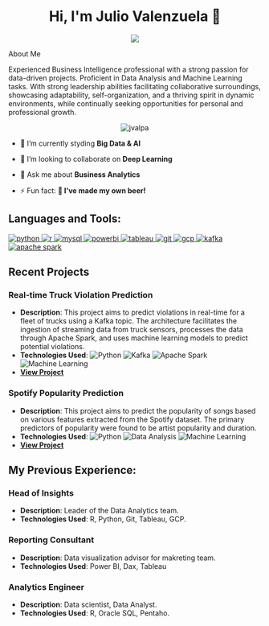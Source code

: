 <h1 align="center">Hi, I'm Julio Valenzuela 👋</h1>
<!--<h3 align="center">A passionate </h3>-->
<p align="center">
  <a href="https://www.linkedin.com/in/julio-valenzuela-pavez/"><img src="https://img.shields.io/badge/LinkedIn-Profile-blue?style=flat&logo=linkedin"></a>
</p

  
## About Me
Experienced Business Intelligence professional with a strong passion for data-driven projects. Proficient in Data Analysis and Machine Learning tasks. With strong leadership abilities facilitating collaborative surroundings, showcasing adaptability, self-organization, and a thriving spirit in dynamic environments, while continually seeking opportunities for personal and professional growth.

<p align="center">
  <img src="https://komarev.com/ghpvc/?username=jvalpa&label=Profile%20views&color=0e75b6&style=flat" alt="jvalpa" />
</p>

<!-- - 🔭 I’m currently working on **----** -->
- 🌱 I’m currently styding **Big Data & AI**
- 👯 I’m looking to collaborate on **Deep Learning**

- 💬 Ask me about **Business Analytics**
- ⚡ Fun fact: **🍻 I've made my own beer!**


<h2 align="left">Languages and Tools:</h2>
<p align="left">
  <a href="https://www.python.org" target="_blank"> 
    <img src="https://img.shields.io/badge/Python-3776AB?style=flat&logo=python&logoColor=white" alt="python" />
  </a>
  <a href="https://www.r-project.org/" target="_blank"> 
    <img src="https://img.shields.io/badge/R-276DC3?style=flat&logo=r&logoColor=white" alt="r" />
  </a>
  <a href="https://www.mysql.com/" target="_blank"> 
    <img src="https://img.shields.io/badge/MySQL-4479A1?style=flat&logo=mysql&logoColor=white" alt="mysql" />
  </a>
  <a href="https://powerbi.microsoft.com/" target="_blank"> 
    <img src="https://img.shields.io/badge/Power_BI-F2C811?style=flat&logo=powerbi&logoColor=black" alt="powerbi" />
  </a>
  <a href="https://www.tableau.com/" target="_blank"> 
    <img src="https://img.shields.io/badge/Tableau-E97627?style=flat&logo=tableau&logoColor=white" alt="tableau" />
  </a>
  <a href="https://git-scm.com/" target="_blank"> 
    <img src="https://img.shields.io/badge/Git-F05032?style=flat&logo=git&logoColor=white" alt="git" />
  </a>
  <a href="https://cloud.google.com/" target="_blank"> 
    <img src="https://img.shields.io/badge/Google_Cloud-4285F4?style=flat&logo=google-cloud&logoColor=white" alt="gcp" />
  </a>
  <a href="https://kafka.apache.org/" target="_blank">
    <img src="https://img.shields.io/badge/Apache_Kafka-000?style=flat&logo=apachekafka&logoColor=white" alt="kafka" />
  </a>
  <a href="https://spark.apache.org/" target="_blank">
    <img src="https://img.shields.io/badge/Apache_Spark-E25A1C?style=flat&logo=apachespark&logoColor=white" alt="apache spark" />
  </a>
</p>


## Recent Projects

### Real-time Truck Violation Prediction
- **Description**: This project aims to predict violations in real-time for a fleet of trucks using a Kafka topic. The architecture facilitates the ingestion of streaming data from truck sensors, processes the data through Apache Spark, and uses machine learning models to predict potential violations.
- **Technologies Used**:
  ![Python](https://img.shields.io/badge/Python-3776AB?style=flat&logo=python&logoColor=white)
  ![Kafka](https://img.shields.io/badge/-Kafka-000?style=flat&logo=apachekafka&logoColor=white)
  ![Apache Spark](https://img.shields.io/badge/-Apache_Spark-E25A1C?style=flat&logo=apachespark&logoColor=white)
  ![Machine Learning](https://img.shields.io/badge/-Machine_Learning-007396?style=flat&logo=ai&logoColor=white)
- **[View Project](https://github.com/jvalpa/ml-inference-rt)**

### Spotify Popularity Prediction
- **Description**: This project aims to predict the popularity of songs based on various features extracted from the Spotify dataset. The primary predictors of popularity were found to be artist popularity and duration.
- **Technologies Used**:
  ![Python](https://img.shields.io/badge/Python-3776AB?style=flat&logo=python&logoColor=white)
  ![Data Analysis](https://img.shields.io/badge/-Data_Analysis-F37626?style=flat&logo=data&logoColor=white)
  ![Machine Learning](https://img.shields.io/badge/-Machine_Learning-007396?style=flat&logo=ai&logoColor=white)
- **[View Project](https://github.com/jvalpa/spotify-popularity-prediction)**



<h2 align="left">My Previous Experience:</h2>

### Head of Insights
- **Description**: Leader of the Data Analytics team.
- **Technologies Used**: R, Python, Git, Tableau, GCP.
<!-- - **[Link to Project](Project URL)** -->

### Reporting Consultant
- **Description**: Data visualization advisor for makreting team.
- **Technologies Used**: Power BI, Dax, Tableau
<!-- - **[Link to Project](Project URL)** -->

### Analytics Engineer
- **Description**: Data scientist, Data Analyst. 
- **Technologies Used**: R, Oracle SQL, Pentaho.
<!-- - **[Link to Project](Project URL)** -->

<!--
**jvalpa/jvalpa** is a ✨ _special_ ✨ repository because its `README.md` (this file) appears on your GitHub profile.

Here are some ideas to get you started:

- 🔭 I’m currently working on ...
- 🌱 I’m currently learning ...
- 👯 I’m looking to collaborate on ...
- 🤔 I’m looking for help with ...
- 💬 Ask me about ...
- 📫 How to reach me: ...
- 😄 Pronouns: ...
- ⚡ Fun fact: ...
-->

</p>

